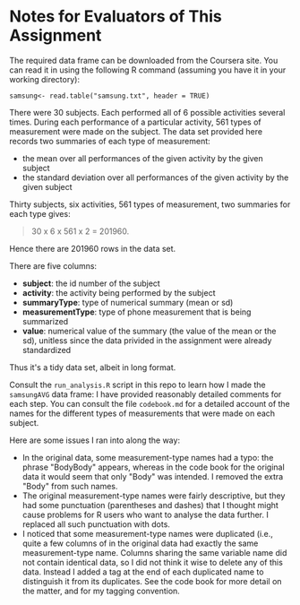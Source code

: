 # Notes for Evaluators of This Assignment

The required data frame can be downloaded from the Coursera site.  You can read it in using the following R command (assuming you have it in your working directory):

```
samsung<- read.table("samsung.txt", header = TRUE)
```

There were 30 subjects.  Each performed all of 6 possible activities several times.  During each performance of a particular activity, 561 types of measurement were made on the subject.  The data set provided here records two summaries of each type of measurement:

* the mean over all performances of the given activity by the given subject
* the standard deviation over all performances of the given activity by the given subject 

Thirty subjects, six activities, 561 types of measurement, two summaries for each type gives:

> 30 x 6 x 561 x 2 = 201960.

Hence there are 201960 rows in the data set.

There are five columns:

* **subject**:  the id number of the subject
* **activity**:  the activity being performed by the subject
* **summaryType**: type of numerical summary (mean or sd)
* **measurementType**:  type of phone measurement that is being summarized
* **value**:  numerical value of the summary (the value of the mean or the sd), unitless since the data privided in the assignment were already standardized

Thus it's a tidy data set, albeit in long format.

Consult the `run_analysis.R` script in this repo to learn how I made the `samsungAVG` data frame:  I have provided reasonably detailed comments for each step.  You can consult the file `codebook.md` for a detailed account of the names for the different types of measurements that were made on each subject.

Here are some issues I ran into along the way:

* In the original data, some measurement-type names had a typo:  the phrase "BodyBody" appears, whereas in the code book for the original data it would seem that only "Body" was intended.  I removed the extra "Body" from such names.
* The original measurement-type names were fairly descriptive, but they had some punctuation (parentheses and dashes) that I thought might cause problems for R users who want to analyse the data further.  I replaced all such punctuation with dots.
* I noticed that some measurement-type names were duplicated (i.e., quite a few columns of in the original data had exactly the same measurement-type name.  Columns sharing the same variable name did not contain identical data, so I did not think it wise to delete any of this data.  Instead I added a tag at the end of each duplicated name to distinguish it from its duplicates.  See the code book for more detail on the matter, and for my tagging convention.
